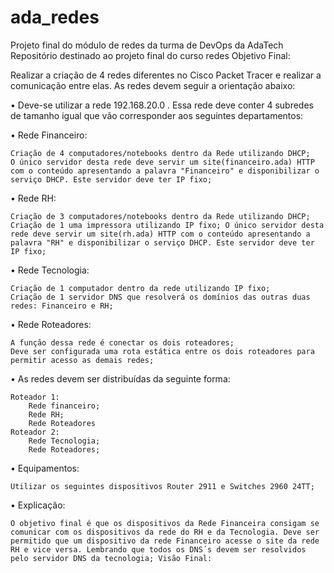 # ada_redes
Projeto final do módulo de redes da turma de DevOps da AdaTech
Repositório destinado ao projeto final do curso redes
Objetivo Final:

Realizar a criação de 4 redes diferentes no Cisco Packet Tracer e realizar a comunicação entre elas. As redes devem seguir a orientação abaixo:

• Deve-se utilizar a rede 192.168.20.0 . Essa rede deve conter 4 subredes de tamanho igual que vão corresponder aos seguintes departamentos:

• Rede Financeiro:

    Criação de 4 computadores/notebooks dentro da Rede utilizando DHCP;
    O único servidor desta rede deve servir um site(financeiro.ada) HTTP com o conteúdo apresentando a palavra "Financeiro" e disponibilizar o serviço DHCP. Este servidor deve ter IP fixo;

• Rede RH:

    Criação de 3 computadores/notebooks dentro da Rede utilizando DHCP;
    Criação de 1 uma impressora utilizando IP fixo; O único servidor desta rede deve servir um site(rh.ada) HTTP com o conteúdo apresentando a palavra "RH" e disponibilizar o serviço DHCP. Este servidor deve ter IP fixo;

• Rede Tecnologia:

    Criação de 1 computador dentro da rede utilizando IP fixo;
    Criação de 1 servidor DNS que resolverá os domínios das outras duas redes: Financeiro e RH;

• Rede Roteadores:

    A função dessa rede é conectar os dois roteadores;
    Deve ser configurada uma rota estática entre os dois roteadores para permitir acesso as demais redes;

• As redes devem ser distribuídas da seguinte forma:

    Roteador 1:
        Rede financeiro;
        Rede RH;
        Rede Roteadores
    Roteador 2:
        Rede Tecnologia;
        Rede Roteadores;

• Equipamentos:

    Utilizar os seguintes dispositivos Router 2911 e Switches 2960 24TT;

• Explicação:

    O objetivo final é que os dispositivos da Rede Financeira consigam se comunicar com os dispositivos da rede do RH e da Tecnologia. Deve ser permitido que um dispositivo da rede Financeiro acesse o site da rede RH e vice versa. Lembrando que todos os DNS´s devem ser resolvidos pelo servidor DNS da tecnologia; Visão Final:
